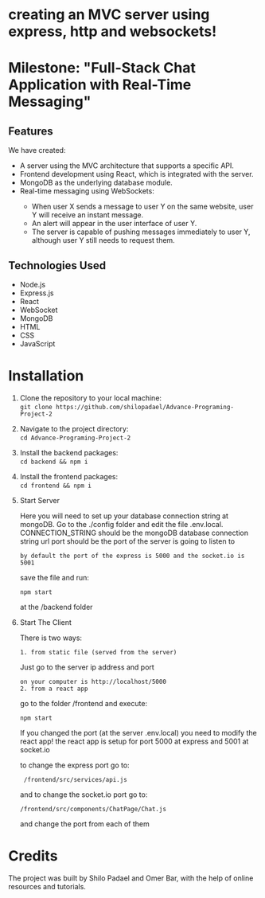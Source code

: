 <h1>creating an MVC server using express, http and websockets!</h1>

<h1>Milestone: "Full-Stack Chat Application with Real-Time Messaging"</h1>

<h2>Features</h2>
<p>We have created:</p>
<ul>
  <li>A server using the MVC architecture that supports a specific API.</li>
  <li>Frontend development using React, which is integrated with the server.</li>
  <li>MongoDB as the underlying database module.</li>
  <li>Real-time messaging using WebSockets:</li>
  <ul>
    <li>When user X sends a message to user Y on the same website, user Y will receive an instant message.</li>
    <li>An alert will appear in the user interface of user Y.</li>
    <li>The server is capable of pushing messages immediately to user Y, although user Y still needs to request them.</li>
  </ul>
</ul>

<h2>Technologies Used</h2>

<ul>
  <li>Node.js</li>
  <li>Express.js</li>
  <li>React</li>
  <li>WebSocket</li>
  <li>MongoDB</li>
  <li>HTML</li>
  <li>CSS</li>
  <li>JavaScript</li>
</ul>

<h1>Installation</h1>
<ol>
	<li>Clone the repository to your local machine:
	<br><code>git clone https://github.com/shilopadael/Advance-Programing-Project-2</code>
	</li>
</ol>
	
<ol start="2">
	<li>Navigate to the project directory:<br>
		<code>cd Advance-Programing-Project-2</code>
	</li>
</ol>
<ol start="3">
	<li>Install the backend packages:<br>
		<code>cd backend && npm i</code>
	</li>
</ol>
<ol start="4">
	<li>Install the frontend packages:<br>
		<code>cd frontend && npm i</code>
	</li>
</ol>
<ol start="5">
	<li>Start Server<br>
    <p>Here you will need to set up your database connection string at mongoDB. Go to the ./config folder and edit the file .env.local.
    CONNECTION_STRING should be the mongoDB database connection string url
    port should be the port of the server is going to listen to</p>
		<code>by default the port of the express is 5000 and the socket.io is 5001</code>
    <p>save the file and run:</p>
    <code>npm start</code>
    <p>at the /backend folder</p>
	</li>
</ol>
<ol start="6">
	<li>Start The Client<br>
    <p>There is two ways:</p>
		<code>1. from static file (served from the server)</code>
    <p>Just go to the server ip address and port</p>
    <code>on your computer is http://localhost/5000</code><br>
    <code>2. from a react app</code>
    <p>go to the folder /frontend and execute:</p>
    <code>npm start</code><br>
    <p>If you changed the port (at the server .env.local) you need to modify the react app! the react app is setup for port 5000 at express and 5001 at socket.io</p>
    <p>to change the express port go to:</p>
    <code> /frontend/src/services/api.js</code>
    <p>and to change the socket.io port go to: </p>
    <code>/frontend/src/components/ChatPage/Chat.js</code>
    <p>and change the port from each of them</p>
	</li>
</ol>
	
<h1>Credits</h1>
<p>The project was built by Shilo Padael and Omer Bar, with the help of online resources and tutorials.</p>
